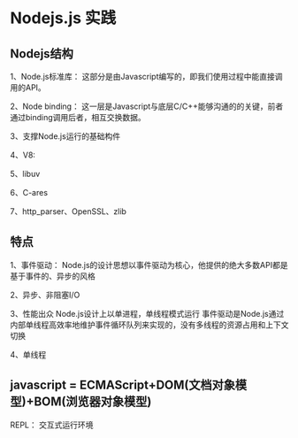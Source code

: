 #  Nodejs.js 实践

##  Nodejs结构
   
   1、Node.js标准库：
        这部分是由Javascript编写的，即我们使用过程中能直接调用的API。
   

   2、Node binding：
        这一层是Javascript与底层C/C++能够沟通的的关键，前者通过binding调用后者，相互交换数据。
    
   3、支撑Node.js运行的基础构件


   4、V8:
    
   5、libuv

   6、C-ares

   7、http_parser、OpenSSL、zlib


   ## 特点

   1、事件驱动：
   Node.js的设计思想以事件驱动为核心，他提供的绝大多数API都是基于事件的、异步的风格

   2、异步、非阻塞I/O

   3、性能出众
   Node.js设计上以单进程，单线程模式运行
   事件驱动是Node.js通过内部单线程高效率地维护事件循环队列来实现的，没有多线程的资源占用和上下文切换

   4、单线程

 

 
 
  ## javascript =  ECMAScript+DOM(文档对象模型)+BOM(浏览器对象模型)


  REPL： 交互式运行环境



